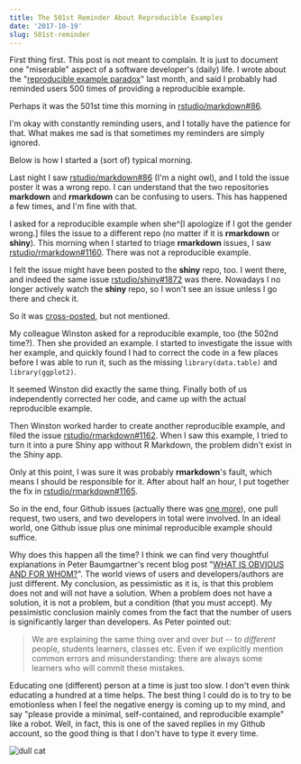 ```yaml
---
title: The 501st Reminder About Reproducible Examples
date: '2017-10-19'
slug: 501st-reminder
---
```


First thing first. This post is not meant to complain. It is just to document one "miserable" aspect of a software developer's (daily) life. I wrote about the "[reproducible example paradox](/en/2017/09/the-minimal-reprex-paradox/)" last month, and said I probably had reminded users 500 times of providing a reproducible example.

Perhaps it was the 501st time this morning in [rstudio/markdown#86](https://github.com/rstudio/markdown/issues/86).

I'm okay with constantly reminding users, and I totally have the patience for that. What makes me sad is that sometimes my reminders are simply ignored.

Below is how I started a (sort of) typical morning.

Last night I saw [rstudio/markdown#86](https://github.com/rstudio/markdown/issues/86) (I'm a night owl), and I told the issue poster it was a wrong repo. I can understand that the two repositories **markdown** and **rmarkdown** can be confusing to users. This has happened a few times, and I'm fine with that.

I asked for a reproducible example when she^[I apologize if I got the gender wrong.] files the issue to a different repo (no matter if it is **rmarkdown** or **shiny**). This morning when I started to triage **rmarkdown** issues, I saw [rstudio/rmarkdown#1160](https://github.com/rstudio/rmarkdown/issues/1160). There was not a reproducible example.

I felt the issue might have been posted to the **shiny** repo, too. I went there, and indeed the same issue [rstudio/shiny#1872](https://github.com/rstudio/shiny/issues/1872) was there. Nowadays I no longer actively watch the **shiny** repo, so I won't see an issue unless I go there and check it.

So it was [cross-posted](/en/2017/10/cross-posting/), but not mentioned.

My colleague Winston asked for a reproducible example, too (the 502nd time?). Then she provided an example. I started to investigate the issue with her example, and quickly found I had to correct the code in a few places before I was able to run it, such as the missing `library(data.table)` and `library(ggplot2)`.

It seemed Winston did exactly the same thing. Finally both of us independently corrected her code, and came up with the actual reproducible example.

Then Winston worked harder to create another reproducible example, and filed the issue [rstudio/rmarkdown#1162](https://github.com/rstudio/rmarkdown/issues/1162). When I saw this example, I tried to turn it into a pure Shiny app without R Markdown, the problem didn't exist in the Shiny app.

Only at this point, I was sure it was probably **rmarkdown**'s fault, which means I should be responsible for it. After about half an hour, I put together the fix in [rstudio/rmarkdown#1165](https://github.com/rstudio/rmarkdown/pull/1165).

So in the end, four Github issues (actually there was [one more](https://github.com/rstudio/rmarkdown/issues/1124)), one pull request, two users, and two developers in total were involved. In an ideal world, one Github issue plus one minimal reproducible example should suffice.

Why does this happen all the time? I think we can find very thoughtful explanations in Peter Baumgartner's recent blog post "[WHAT IS OBVIOUS AND FOR WHOM?](https://notes.peter-baumgartner.net/2017/10/17/what-is-obvious-and-for-whom/)". The world views of users and developers/authors are just different. My conclusion, as pessimistic as it is, is that this problem does not and will not have a solution. When a problem does not have a solution, it is not a problem, but a condition (that you must accept). My pessimistic conclusion mainly comes from the fact that the number of users is significantly larger than developers. As Peter pointed out:

> We are explaining the same thing over and over _but_ -- to _different_ people, students learners, classes etc. Even if we explicitly mention common errors and misunderstanding: there are always some learners who will commit these mistakes. 

Educating one (different) person at a time is just too slow. I don't even think educating a hundred at a time helps. The best thing I could do is to try to be emotionless when I feel the negative energy is coming up to my mind, and say "please provide a minimal, self-contained, and reproducible example" like a robot. Well, in fact, this is one of the saved replies in my Github account, so the good thing is that I don't have to type it every time.

![dull cat](https://slides.yihui.name/gif/dull-cat.gif)
